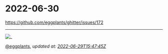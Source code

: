 # 2022-06-30

<https://github.com/eggplants/ghitter/issues/172>

---

![_](https://github.githubassets.com/images/mona-loading-default.gif)

[@eggplants](https://github.com/eggplants), *updated at: [2022-06-29T15:47:45Z](https://github.com/eggplants/ghitter/issues/172#issue-1288923865)*

